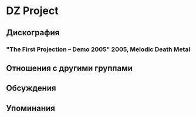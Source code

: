 # DZ Project



## Дискография

### "The First Projection – Demo 2005" 2005, Melodic Death Metal




## Отношения с другими группами


## Обсуждения


## Упоминания

